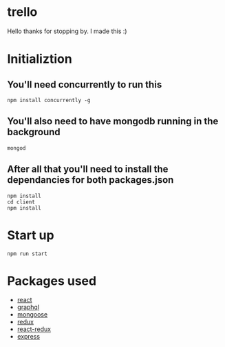 # trello
Hello thanks for stopping by.  I made this :)

# Initializtion
## You'll need concurrently to run this
``` 
npm install concurrently -g
```
## You'll also need to have mongodb running in the background
```
mongod
```
## After all that you'll need to install the dependancies for both packages.json
```
npm install
cd client
npm install
```
# Start up
```
npm run start
```

# Packages used
- [react](https://www.npmjs.com/package/create-react-app)
- [graphql](https://www.npmjs.com/package/graphql)
- [mongoose](https://www.npmjs.com/package/mongoose)
- [redux](https://www.npmjs.com/package/redux)
- [react-redux](https://www.npmjs.com/package/react-redux)
- [express](https://www.npmjs.com/package/express)